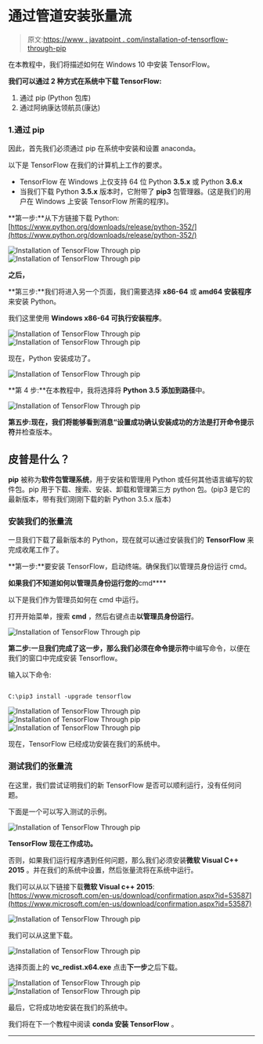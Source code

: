 # 通过管道安装张量流

> 原文:[https://www . javatpoint . com/installation-of-tensorflow-through-pip](https://www.javatpoint.com/installation-of-tensorflow-through-pip)

在本教程中，我们将描述如何在 Windows 10 中安装 TensorFlow。

**我们可以通过 2 种方式在系统中下载 TensorFlow:**

1.  通过 pip (Python 包库)
2.  通过阿纳康达领航员(康达)

### 1.通过 pip

因此，首先我们必须通过 pip 在系统中安装和设置 anaconda。

以下是 TensorFlow 在我们的计算机上工作的要求。

*   TensorFlow 在 Windows 上仅支持 64 位 Python **3.5.x** 或 Python **3.6.x**
*   当我们下载 Python **3.5.x** 版本时，它附带了 **pip3** 包管理器。(这是我们的用户在 Windows 上安装 TensorFlow 所需的程序)。

**第一步:**从下方链接下载 Python:[https://www.python.org/downloads/release/python-352/](https://www.python.org/downloads/release/python-352/)

![Installation of TensorFlow Through pip](../Images/7f6d083af16e2b496796c6bd47a6c17a.png)
![Installation of TensorFlow Through pip](../Images/d60b009545a1200b60633e8878e2a7bf.png)

**之后，**

**第三步:**我们将进入另一个页面，我们需要选择 **x86-64** 或 **amd64 安装程序**来安装 Python。

我们这里使用 **Windows x86-64 可执行安装程序**。

![Installation of TensorFlow Through pip](../Images/a51863fa40244c663d86c18e76e295b8.png)
![Installation of TensorFlow Through pip](../Images/bea070ce4f5f31f751e491cb2029a988.png)

现在，Python 安装成功了。

![Installation of TensorFlow Through pip](../Images/182e83f8ac8f16b7c0c850216d27bf67.png)

**第 4 步:**在本教程中，我将选择将 **Python 3.5 添加到路径**中。

![Installation of TensorFlow Through pip](../Images/eac2fa2188b1147e22d1354d98d644eb.png)

**第五步:**现在，我们将能够看到消息“**设置成功**确认安装成功的方法是打开**命令提示符**并检查版本。

## 皮普是什么？

**pip** 被称为**软件包管理系统**，用于安装和管理用 Python 或任何其他语言编写的软件包。pip 用于下载、搜索、安装、卸载和管理第三方 python 包。(pip3 是它的最新版本，带有我们刚刚下载的新 Python 3.5.x 版本)

### 安装我们的张量流

一旦我们下载了最新版本的 Python，现在就可以通过安装我们的 **TensorFlow** 来完成收尾工作了。

**第一步:**要安装 TensorFlow，启动终端。确保我们以管理员身份运行 cmd。

**如果我们不知道如何以管理员身份运行您的**cmd****

以下是我们作为管理员如何在 cmd 中运行。

打开开始菜单，搜索 **cmd** ，然后右键点击**以管理员身份运行**。

![Installation of TensorFlow Through pip](../Images/431b230e17b2b4d69d28aeb53297c265.png)

**第二步:**一旦我们完成了这一步，那么我们必须在**命令提示符**中编写命令，以便在我们的窗口中完成安装 Tensorflow。

输入以下命令:

```

C:\pip3 install -upgrade tensorflow

```

![Installation of TensorFlow Through pip](../Images/7398ccd6a6a1808f29cce679b476b0d0.png)
![Installation of TensorFlow Through pip](../Images/153373dbb3e91f9a16878aed668e81bd.png)
![Installation of TensorFlow Through pip](../Images/2ebed6a73ad8b901552a87c985ac5c24.png)

现在，TensorFlow 已经成功安装在我们的系统中。

### 测试我们的张量流

在这里，我们尝试证明我们的新 TensorFlow 是否可以顺利运行，没有任何问题。

下面是一个可以写入测试的示例。

![Installation of TensorFlow Through pip](../Images/ee3ed4e32917a983bac16f64694cd393.png)

**TensorFlow 现在工作成功。**

否则，如果我们运行程序遇到任何问题，那么我们必须安装**微软 Visual C++ 2015** 。并在我们的系统中设置，然后张量流将在系统中运行。

我们可以从以下链接下载**微软 Visual c++ 2015**:[https://www.microsoft.com/en-us/download/confirmation.aspx?id=53587](https://www.microsoft.com/en-us/download/confirmation.aspx?id=53587)

![Installation of TensorFlow Through pip](../Images/28ef20bf17a3acdada350cf4fc0684b5.png)

我们可以从这里下载。

![Installation of TensorFlow Through pip](../Images/c5b108bafde4a3e36ee18c8fd6e79696.png)

选择页面上的 **vc_redist.x64.exe** 点击**下一步**之后下载。

![Installation of TensorFlow Through pip](../Images/84e74642922b2a16af6cccf722008918.png)
![Installation of TensorFlow Through pip](../Images/4de24fa7f7abd1bfe76d3d8df67691cf.png)

最后，它将成功地安装在我们的系统中。

我们将在下一个教程中阅读 **conda 安装 TensorFlow** 。

* * *